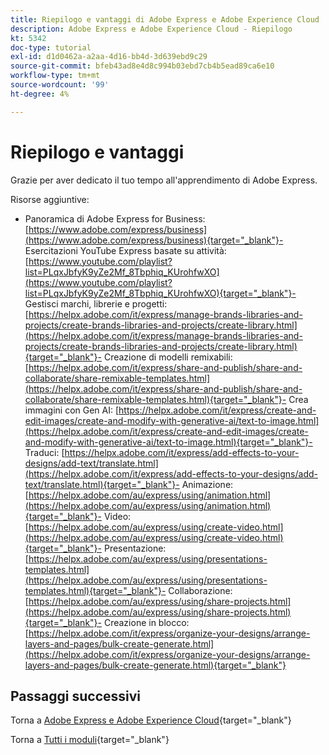 ```yaml
---
title: Riepilogo e vantaggi di Adobe Express e Adobe Experience Cloud
description: Adobe Express e Adobe Experience Cloud - Riepilogo
kt: 5342
doc-type: tutorial
exl-id: d1d0462a-a2aa-4d16-bb4d-3d639ebd9c29
source-git-commit: bfeb43ad8e4d8c994b03ebd7cb4b5ead89ca6e10
workflow-type: tm+mt
source-wordcount: '99'
ht-degree: 4%

---
```


# Riepilogo e vantaggi

Grazie per aver dedicato il tuo tempo all&#39;apprendimento di Adobe Express.

Risorse aggiuntive:

- Panoramica di Adobe Express for Business: [https://www.adobe.com/express/business](https://www.adobe.com/express/business){target="_blank"}- Esercitazioni YouTube Express basate su attività: [https://www.youtube.com/playlist?list=PLqxJbfyK9yZe2Mf_8Tbphiq_KUrohfwXO](https://www.youtube.com/playlist?list=PLqxJbfyK9yZe2Mf_8Tbphiq_KUrohfwXO){target="_blank"}- Gestisci marchi, librerie e progetti: [https://helpx.adobe.com/it/express/manage-brands-libraries-and-projects/create-brands-libraries-and-projects/create-library.html](https://helpx.adobe.com/it/express/manage-brands-libraries-and-projects/create-brands-libraries-and-projects/create-library.html){target="_blank"}- Creazione di modelli remixabili: [https://helpx.adobe.com/it/express/share-and-publish/share-and-collaborate/share-remixable-templates.html](https://helpx.adobe.com/it/express/share-and-publish/share-and-collaborate/share-remixable-templates.html){target="_blank"}- Crea immagini con Gen AI: [https://helpx.adobe.com/it/express/create-and-edit-images/create-and-modify-with-generative-ai/text-to-image.html](https://helpx.adobe.com/it/express/create-and-edit-images/create-and-modify-with-generative-ai/text-to-image.html){target="_blank"}- Traduci: [https://helpx.adobe.com/it/express/add-effects-to-your-designs/add-text/translate.html](https://helpx.adobe.com/it/express/add-effects-to-your-designs/add-text/translate.html){target="_blank"}- Animazione: [https://helpx.adobe.com/au/express/using/animation.html](https://helpx.adobe.com/au/express/using/animation.html){target="_blank"}- Video: [https://helpx.adobe.com/au/express/using/create-video.html](https://helpx.adobe.com/au/express/using/create-video.html){target="_blank"}- Presentazione: [https://helpx.adobe.com/au/express/using/presentations-templates.html](https://helpx.adobe.com/au/express/using/presentations-templates.html){target="_blank"}- Collaborazione: [https://helpx.adobe.com/au/express/using/share-projects.html](https://helpx.adobe.com/au/express/using/share-projects.html){target="_blank"}- Creazione in blocco: [https://helpx.adobe.com/it/express/organize-your-designs/arrange-layers-and-pages/bulk-create-generate.html](https://helpx.adobe.com/it/express/organize-your-designs/arrange-layers-and-pages/bulk-create-generate.html){target="_blank"}

## Passaggi successivi

Torna a [Adobe Express e Adobe Experience Cloud](./express.md){target="_blank"}

Torna a [Tutti i moduli](./../../../overview.md){target="_blank"}
